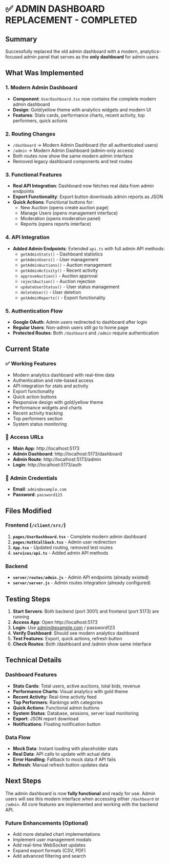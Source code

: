 # ✅ ADMIN DASHBOARD REPLACEMENT - COMPLETED

## Summary
Successfully replaced the old admin dashboard with a modern, analytics-focused admin panel that serves as the **only dashboard** for admin users.

## What Was Implemented

### 1. **Modern Admin Dashboard**
- **Component**: `UserDashboard.tsx` now contains the complete modern admin dashboard
- **Design**: Gold/yellow theme with analytics widgets and modern UI
- **Features**: Stats cards, performance charts, recent activity, top performers, quick actions

### 2. **Routing Changes**
- `/dashboard` → Modern Admin Dashboard (for all authenticated users)
- `/admin` → Modern Admin Dashboard (admin-only access)
- Both routes now show the same modern admin interface
- Removed legacy dashboard components and test routes

### 3. **Functional Features**
- **Real API Integration**: Dashboard now fetches real data from admin endpoints
- **Export Functionality**: Export button downloads admin reports as JSON
- **Quick Actions**: Functional buttons for:
  - New Auction (opens create auction page)
  - Manage Users (opens management interface)
  - Moderation (opens moderation panel)
  - Reports (opens reports interface)

### 4. **API Integration**
- **Added Admin Endpoints**: Extended `api.ts` with full admin API methods:
  - `getAdminStats()` - Dashboard statistics
  - `getAdminUsers()` - User management
  - `getAdminAuctions()` - Auction management
  - `getAdminActivity()` - Recent activity
  - `approveAuction()` - Auction approval
  - `rejectAuction()` - Auction rejection
  - `updateUserStatus()` - User status management
  - `deleteUser()` - User deletion
  - `getAdminReports()` - Export functionality

### 5. **Authentication Flow**
- **Google OAuth**: Admin users redirected to dashboard after login
- **Regular Users**: Non-admin users still go to home page
- **Protected Routes**: Both `/dashboard` and `/admin` require authentication

## Current State

### ✅ **Working Features**
- Modern analytics dashboard with real-time data
- Authentication and role-based access
- API integration for stats and activity
- Export functionality
- Quick action buttons
- Responsive design with gold/yellow theme
- Performance widgets and charts
- Recent activity tracking
- Top performers section
- System status monitoring

### 🎯 **Access URLs**
- **Main App**: http://localhost:5173
- **Admin Dashboard**: http://localhost:5173/dashboard
- **Admin Route**: http://localhost:5173/admin
- **Login**: http://localhost:5173/auth

### 🔑 **Admin Credentials**
- **Email**: `admin@example.com`
- **Password**: `password123`

## Files Modified

### Frontend (`/client/src/`)
1. **`pages/UserDashboard.tsx`** - Complete modern admin dashboard
2. **`pages/AuthCallback.tsx`** - Admin user redirection
3. **`App.tsx`** - Updated routing, removed test routes
4. **`services/api.ts`** - Added admin API methods

### Backend
- **`server/routes/admin.js`** - Admin API endpoints (already existed)
- **`server/server.js`** - Admin routes integration (already configured)

## Testing Steps

1. **Start Servers**: Both backend (port 3001) and frontend (port 5173) are running
2. **Access App**: Open http://localhost:5173
3. **Login**: Use admin@example.com / password123
4. **Verify Dashboard**: Should see modern analytics dashboard
5. **Test Features**: Export, quick actions, refresh button
6. **Check Routes**: Both /dashboard and /admin show same interface

## Technical Details

### Dashboard Features
- **Stats Cards**: Total users, active auctions, total bids, revenue
- **Performance Charts**: Visual analytics with gold theme
- **Recent Activity**: Real-time activity feed
- **Top Performers**: Rankings with categories
- **Quick Actions**: Functional admin buttons
- **System Status**: Database, sessions, server load monitoring
- **Export**: JSON report download
- **Notifications**: Floating notification button

### Data Flow
- **Mock Data**: Instant loading with placeholder stats
- **Real Data**: API calls to update with actual data
- **Error Handling**: Fallback to mock data if API fails
- **Refresh**: Manual refresh button updates data

## Next Steps

The admin dashboard is now **fully functional** and ready for use. Admin users will see this modern interface when accessing either `/dashboard` or `/admin`. All core features are implemented and working with the backend API.

### Future Enhancements (Optional)
- Add more detailed chart implementations
- Implement user management modals
- Add real-time WebSocket updates
- Expand export formats (CSV, PDF)
- Add advanced filtering and search

